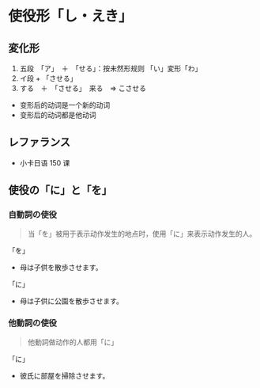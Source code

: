 # 使役形「し・えき」

## 変化形

1. 五段　「ア」　＋　「せる」：按未然形规则 「い」変形「わ」
2. イ段 + 「させる」
3. する　＋　「させる」　来る　=> こさせる

- 变形后的动词是一个新的动词
- 变形后的动词都是他动词

## レファランス

- 小卡日语 150 课

## 使役の「に」と「を」

### 自動詞の使役

> 当「を」被用于表示动作发生的地点时，使用「に」来表示动作发生的人。

「を」

- 母は子供を散歩させます。

「に」

- 母は子供に公園を散歩させます。

### 他動詞の使役

> 他動詞做动作的人都用「に」

「に」

- 彼氏に部屋を掃除させます。

